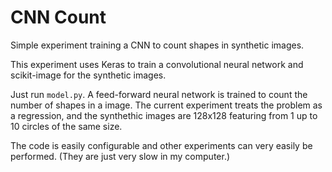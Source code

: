 # CNN Count
Simple experiment training a CNN to count shapes in synthetic images.

This experiment uses Keras to train a convolutional neural network and scikit-image for the synthetic images.

Just run `model.py`. A feed-forward neural network is trained to count the number of shapes in a image. The current experiment treats the problem as a regression, and the synthethic images are 128x128 featuring from 1 up to 10 circles of the same size.

The code is easily configurable and other experiments can very easily be performed. (They are just very slow in my computer.)
